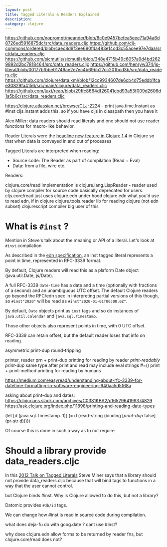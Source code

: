 ```yaml
---
layout: post
title: Tagged Literals & Readers Explained 
description: 
category: clojure
---
```


https://github.com/noprompt/meander/blob/8c0e9457befea5eee71a94a6d8726ed5916875dc/src/data_readers.cljc
https://github.com/clj-commons/ordered/blob/caec8d9f3ee690f4a483e14cd3c55acee97e7daa/src/data_readers.cljc
https://github.com/sicmutils/sicmutils/blob/348e4715b49c6057a9d4bd2629892d2bc7818464/src/data_readers.cljc
https://github.com/henryw374/js-literal/blob/00177bfbbe01749ae2e7ec4b69bb27cc201bcd3b/src/data_readers.cljc
https://github.com/clojure/data.xml/blob/12cc9934607de6cb4d75eddb1fcae30829fa4156/src/main/clojure/data_readers.cljc
https://github.com/juxt/reap/blob/29ffc8664df26041ebd93a53f009d2606d1a5b6c/src/data_readers.cljc

https://clojure.atlassian.net/browse/CLJ-2224 - print java.time.Instant as #inst
cljs.instant adds this. so if you have cljs in classpath then you have it

Alex Miller: data readers should read literals and one should not use reader functions for macro-like behavior.

Reader Literals were the [headline new feature in Clojure 1.4](https://github.com/clojure/clojure/blob/master/changes.md#21-reader-literals)
 in Clojure so that when data is conveyed in and out of processes
 
Tagged Literals are interpreted when reading:

* Source code: The Reader as part of compilation (Read + Eval)
* Data: from a file, wire etc.

Readers:

clojure.core/read
    implementation is clojure.lang.LispReader - reader used by clojure compiler for source code 
    basically deprecated for users.
cljs.core/read
    just uses clojure.edn under hood
clojure.edn
    what you'd use to read edn, if in clojure
clojure.tools.reader
    lib for reading clojure (not edn subset)
    clojurescript compiler big user of this
 
 
# What is `#inst` ?

Mention in Steve's talk about the meaning or API of a literal. Let's look at `#inst`.compilation

As described in the [edn specification](https://github.com/edn-format/edn#inst-rfc-3339-format), 
an inst tagged literal represents a point in time, represented in RFC-3339 format.

By default, Clojure readers will read this as a plaform Date object (java.util.Date, js/Date). 

A full RFC-3339 `date-time` has a date and a time (optionally with fractions of a second) and an unambiguous UTC offset.
The default Clojure readers go beyond the RFC/edn spec in interpreting partial versions of this though, so `#inst"2020"` will be 
read as `#inst"2020-01-01T00:00.0Z"`.     
 
By default, `Date` objects print as `inst` tags and so do instances of `java.util.Calendar` and `java.sql.Timestamp`. 

Those other objects also represent points in time, with 0 UTC offset.

RFC-3339 can retain offset, but the default reader loses that info on reading. 


asymmetric
print-dup 
round-tripping

printer, reader
    prn + print-dup
        printing for reading by reader
        *print-readably*
        *print-dup*
            same type after print and read
                may include eval strings
                    #=()
    print + print-method
        printing for reading by humans


https://medium.com/easyread/understanding-about-rfc-3339-for-datetime-formatting-in-software-engineering-940aa5d5f68a 

asking about print-dup and dates:
https://clojurians.slack.com/archives/C03S1KBA2/p1652964199374829
https://ask.clojure.org/index.php/11898/printing-and-reading-date-types

(let [d (java.sql.Timestamp. 1)]
(= d
(read-string
(binding [*print-dup* false]
(pr-str d)))))
 
Of course this is done in such a way as to not require

# Should a library provide data_readers.cljc 

In this [2012 Talk on Tagged Literals](https://www.infoq.com/presentations/Clojure-Data-Reader/) 
Steve Miner says that a library should not provide data_readers.cljc because that will bind tags to 
functions in a way that the user cannot control. 

but Clojure binds #inst. Why is Clojure allowed to do this, but not a library? 

Datomic provides `#db/id` tags. 

We can change how #inst is read in source code during compilation.

what does deja-fu do with goog.date ? cant use #inst?

why does clojure.edn allow forms to be returned by reader fns, but clojure.core/read does not?

 

